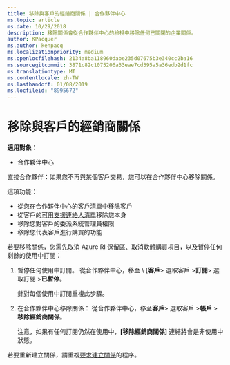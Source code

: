 ```yaml
---
title: 移除與客戶的經銷商關係 | 合作夥伴中心
ms.topic: article
ms.date: 10/29/2018
description: 移除關係會從合作夥伴中心的檢視中移除任何已關閉的企業關係。
author: KPacquer
ms.author: kenpacq
ms.localizationpriority: medium
ms.openlocfilehash: 2134a8ba118960dabe235d07675b3e340cc2ba16
ms.sourcegitcommit: 3871c82c1075206a33eae7cd395a5a36edb2d1fc
ms.translationtype: MT
ms.contentlocale: zh-TW
ms.lasthandoff: 01/08/2019
ms.locfileid: "8995672"
---
```

# <a name="remove-a-reseller-relationship-with-a-customer"></a>移除與客戶的經銷商關係

**適用對象：**

-   合作夥伴中心

直接合作夥伴：如果您不再與某個客戶交易，您可以在合作夥伴中心移除關係。 

這項功能：
*  從您在合作夥伴中心的客戶清單中移除客戶
*  從客戶的[可用支援連絡人清單](assign-support-contacts.md)移除您本身
*  移除您對客戶的委派系統管理員權限
*  移除您代表客戶進行購買的功能

若要移除關係，您需先取消 Azure RI 保留區、取消軟體購買項目，以及暫停任何剩餘的使用中訂閱：
1. 暫停任何使用中訂閱。 從合作夥伴中心，移至 \ [**客戶**> 選取客戶 >**訂閱**> 選取訂閱 >**已暫停**。 

   針對每個使用中訂閱重複此步驟。

2. 在合作夥伴中心移除關係： 從合作夥伴中心，移至**客戶**> 選取客戶 >**帳戶** > **移除經銷商關係**。

   注意，如果有任何訂閱仍然在使用中，**\[移除經銷商關係\]** 連結將會是非使用中狀態。 

若要重新建立關係，請重複[要求建立關係](request-a-relationship-with-a-customer.md)的程序。
